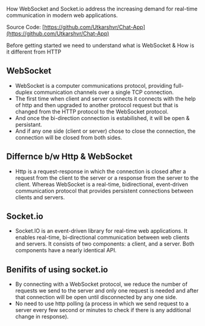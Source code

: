 How WebSocket and Socket.io address the increasing demand for real-time communication in modern web applications.

Source Code: [https://github.com/Utkarshvr/Chat-App](https://github.com/Utkarshvr/Chat-App)

Before getting started we need to understand what is WebSocket & How is it different from HTTP

## WebSocket

- WebSocket is a computer communications protocol, providing full-duplex communication channels over a single TCP connection.
- The first time when client and server connects it connects with the help of http and then upgraded to another protocol request but that is changed from the HTTP protocol to the WebSocket protocol.
- And once the bi-direction connection is estabilished, it will be open & persistant.
- And if any one side (client or server) chose to close the connection, the connection will be closed from both sides.

## Differnce b/w Http & WebSocket

- Http is a request-response in which the connection is closed after a request from the client to the server or a response from the server to the client. Whereas WebSocket is a real-time, bidirectional, event-driven communication protocol that provides persistent connections between clients and servers.

## Socket.io

- Socket.IO is an event-driven library for real-time web applications. It enables real-time, bi-directional communication between web clients and servers. It consists of two components: a client, and a server. Both components have a nearly identical API.

## Benifits of using socket.io

- By connecting with a WebSocket protocol, we reduce the number of requests we send to the server and only one request is needed and after that connection will be open until disconnected by any one side.
- No need to use http polling (a process in which we send request to a server every few second or minutes to check if there is any additional change in response).
